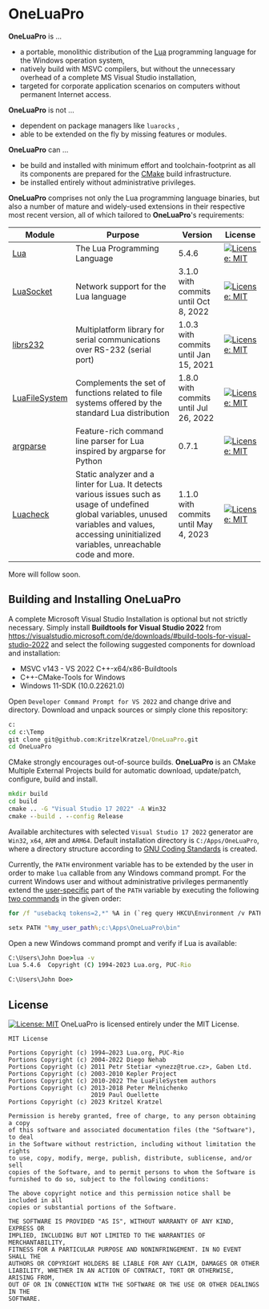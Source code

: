 # OneLuaPro
**OneLuaPro** is ...

- a portable, monolithic distribution of the [Lua](http://www.lua.org/) programming language for the Windows operation system,
- natively build with MSVC compilers, but without the unnecessary overhead of a complete MS Visual Studio installation,
- targeted for corporate application scenarios on computers without permanent Internet access.

**OneLuaPro** is not ...

- dependent on package managers like `luarocks` ,
- able to be extended on the fly by missing features or modules.

**OneLuaPro** can ...

- be build and installed with minimum effort and toolchain-footprint as all its components are prepared for the [CMake](https://cmake.org/) build infrastructure.
- be installed entirely without administrative privileges.

**OneLuaPro** comprises not only the Lua programming language binaries, but also a number of mature and widely-used extensions in their respective most recent version, all of which tailored to **OneLuaPro**'s requirements:

| Module                                                       | Purpose                                                      | Version                               | License                                                      |
| ------------------------------------------------------------ | ------------------------------------------------------------ | ------------------------------------- | ------------------------------------------------------------ |
| [Lua](https://github.com/KritzelKratzel/lua)                 | The Lua Programming Language                                 | 5.4.6                                 | [![License: MIT](https://img.shields.io/badge/License-MIT-yellow.svg)](https://opensource.org/licenses/MIT) |
| [LuaSocket](https://github.com/KritzelKratzel/luasocket)     | Network support for the Lua language                         | 3.1.0 with commits until Oct 8, 2022  | [![License: MIT](https://img.shields.io/badge/License-MIT-yellow.svg)](https://opensource.org/licenses/MIT) |
| [librs232](https://github.com/KritzelKratzel/librs232)       | Multiplatform library for serial communications over RS-232 (serial port) | 1.0.3 with commits until Jan 15, 2021 | [![License: MIT](https://img.shields.io/badge/License-MIT-yellow.svg)](https://opensource.org/licenses/MIT) |
| [LuaFileSystem](https://github.com/KritzelKratzel/luafilesystem) | Complements the set of functions related to file systems offered by the standard Lua distribution | 1.8.0 with commits until Jul 26, 2022 | [![License: MIT](https://img.shields.io/badge/License-MIT-yellow.svg)](https://opensource.org/licenses/MIT) |
| [argparse](https://github.com/KritzelKratzel/argparse)       | Feature-rich command line parser for Lua inspired by argparse for Python | 0.7.1                                 | [![License: MIT](https://img.shields.io/badge/License-MIT-yellow.svg)](https://opensource.org/licenses/MIT) |
| [Luacheck](https://github.com/KritzelKratzel/luacheck)       | Static analyzer and a linter for Lua. It detects various issues such as usage of undefined global variables, unused variables and values, accessing uninitialized variables, unreachable code and more. | 1.1.0 with commits until May 4, 2023  | [![License: MIT](https://img.shields.io/badge/License-MIT-yellow.svg)](https://opensource.org/licenses/MIT) |

More will follow soon.

## Building and Installing OneLuaPro

A complete Microsoft Visual Studio Installation is optional but not strictly necessary. Simply install **Buildtools for Visual Studio 2022** from https://visualstudio.microsoft.com/de/downloads/#build-tools-for-visual-studio-2022 and select  the following suggested components for download and installation:

- MSVC v143 - VS 2022 C++-x64/x86-Buildtools
- C++-CMake-Tools for Windows
- Windows 11-SDK (10.0.22621.0) 

Open `Developer Command Prompt for VS 2022` and change drive and directory. Download and unpack sources or simply clone this repository:

```cmd
c:
cd c:\Temp
git clone git@github.com:KritzelKratzel/OneLuaPro.git
cd OneLuaPro
```

CMake strongly encourages out-of-source builds. **OneLuaPro** is an CMake Multiple External Projects build for automatic download, update/patch, configure, build and install.

```cmd
mkdir build
cd build
cmake .. -G "Visual Studio 17 2022" -A Win32
cmake --build . --config Release
```

Available architectures with selected `Visual Studio 17 2022` generator are `Win32`, `x64`, `ARM` and `ARM64`. Default installation directory is `C:/Apps/OneLuaPro`, where a directory structure according to [GNU Coding Standards](https://www.gnu.org/prep/standards/html_node/Directory-Variables.html) is created. 

Currently, the `PATH` environment variable has to be extended by the user in order to make `lua` callable from any Windows command prompt. For the current Windows user and without administrative privileges permanently extend the <u>user-specific</u> part of the `PATH` variable by executing the following [two commands](https://stackoverflow.com/questions/19287379/) in the given order:

```cmd
for /f "usebackq tokens=2,*" %A in (`reg query HKCU\Environment /v PATH`) do set my_user_path=%B

setx PATH "%my_user_path%;c:\Apps\OneLuaPro\bin"
```

Open a new Windows command prompt and verify if Lua is available:

```cmd
C:\Users\John Doe>lua -v
Lua 5.4.6  Copyright (C) 1994-2023 Lua.org, PUC-Rio

C:\Users\John Doe>
```

## License

[![License: MIT](https://img.shields.io/badge/License-MIT-yellow.svg)](https://opensource.org/licenses/MIT) OneLuaPro is licensed entirely under the MIT License. 

```MIT License
MIT License

Portions Copyright (c) 1994–2023 Lua.org, PUC-Rio
Portions Copyright (c) 2004-2022 Diego Nehab
Portions Copyright (c) 2011 Petr Stetiar <ynezz@true.cz>, Gaben Ltd.
Portions Copyright (c) 2003-2010 Kepler Project
Portions Copyright (c) 2010-2022 The LuaFileSystem authors
Portions Copyright (c) 2013-2018 Peter Melnichenko
                       2019 Paul Ouellette
Portions Copyright (c) 2023 Kritzel Kratzel

Permission is hereby granted, free of charge, to any person obtaining a copy
of this software and associated documentation files (the "Software"), to deal
in the Software without restriction, including without limitation the rights
to use, copy, modify, merge, publish, distribute, sublicense, and/or sell
copies of the Software, and to permit persons to whom the Software is
furnished to do so, subject to the following conditions:

The above copyright notice and this permission notice shall be included in all
copies or substantial portions of the Software.

THE SOFTWARE IS PROVIDED "AS IS", WITHOUT WARRANTY OF ANY KIND, EXPRESS OR
IMPLIED, INCLUDING BUT NOT LIMITED TO THE WARRANTIES OF MERCHANTABILITY,
FITNESS FOR A PARTICULAR PURPOSE AND NONINFRINGEMENT. IN NO EVENT SHALL THE
AUTHORS OR COPYRIGHT HOLDERS BE LIABLE FOR ANY CLAIM, DAMAGES OR OTHER
LIABILITY, WHETHER IN AN ACTION OF CONTRACT, TORT OR OTHERWISE, ARISING FROM,
OUT OF OR IN CONNECTION WITH THE SOFTWARE OR THE USE OR OTHER DEALINGS IN THE
SOFTWARE.
```

